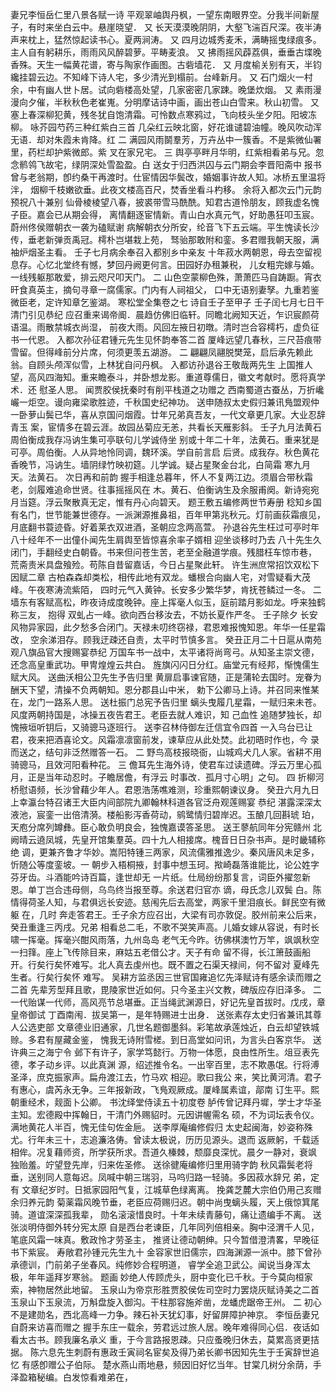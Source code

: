 <!-- { "loadSidebar": true } -->
妻兄李恒岳仁里八景各赋一诗
平观翠岫舆丹枫，一望东南眼界空。分我半间新屋子，有时来坐白云中。悬崖晓望．
又
长天漠漠晚阴阴，大壑飞湍百尺深。夜半涛声来枕上，猛然惊起读书心。夏两涧涛。
又
四月边城秀麦禾，满畴摇曳绿痕多。主人自有躬耕乐，雨雨风风醉碧萝。平畴麦浪。
又
拂雨摇风薜荔俱，垂垂古堞晚香殊。天生一幅黄花谱，寄与陶家作画图。古砦墙花．
又
月度榆关别有天，半钧纔挂碧云边。不知峰下诗人宅，多少清光到榻前。台峰新月。
又
石门烟火一村余，中有幽人世卜居。试向砦楼高处望，几家密密几家踈。晚堡炊烟。
又
素雨漫漫向夕催，半秋秋色老崔嵬。分明摩诘诗中画，画出苍山白雪来。秋山初雪。
又
塞上春深柳犯黄，残冬犹自饱清霜。可怜数点寒鸦过，飞向枝头坐夕阳。阳坡冻柳。
咏芥园芍药三种红紫白三首
几朵红云映北窗，好花谁谴碧油幢。晚风吹动浑无语．却对朱霞未肯降。红
二
满园风雨鬬羣芳，万卉丛中一簇香。不是紫微仙署里，药栏却护紫微郎。紫
叉在家兄宅。
三
舆亭亭畔月华明，红紫相看弟与兄。忽念鹡鸰飞故宅，绿阴深处雪盈盈。白
送女于归西洪囚与云门期会李晋阳斋中
报书曾与老翁期，卽约桑干再渡时。仕宦情因华鬓改，婚姻事许故人知。冰桥五里温将泮，
烟柳千枝嫩欲垂。此夜文楼高百尺，焚香坐看斗杓移。
余将入都次云门元韵预祝八十兼别
仙骨棱棱望八春，披裘带雪马酰酰。知君古道怜朋友，顾我虚名愧子臣。嘉会已从期会得，
离情翻逐宦情新。青山白水真元气，好助愚狂叩玉宸。
蔚州佟侯赠朝衣一袭为磕赋谢
病解朝衣分所安，纶音飞下五云端。平生愧读长沙传，垂老新弹贡禹冠。樗朴岂堪栽上苑，
驽骀那敢附和銮。多君赠我朝天服，满袖炉烟圣主看。
壬子七月病余奉召入都别乡中亲友
十年菽水两朝恩，母去空留视息存。心忆北堂终有憾，梦回丹阙更何言。田园好办租兼税，
儿女粗完嫁与婚。一线残躯那敢爱，排云咫尺叩天门。
二
山色空蒙柳色殊，萧萧匹马自踌蹰。宵衣旰食真英主，摘句寻章一腐儒家。门内有人祠祖父，
口中无语别妻孥。九重若鉴微臣老，定许知章乞鉴湖。
寒松堂全集卷之七
诗自壬子至甲子
壬子闰七月七日干清门引见恭纪
应召重来谒帝阍．晨趋仿佛旧临轩。同瞻北阙知天近，乍识宸颜荷语温。雨散禁城衣尚湿，
前夜大雨。风回左掖日初暾。清时岂合容樗朽，虚负征书一代恩。
入都次孙征君锺元先生见怀韵奉答二首
厦峰远望几春秋，三尺苔痕带雪留。但得峰前分片席，何须更羡五湖游。
二
翩翩凤翮脱樊笼，启后承先赖此翁。自顾头颅浑似雪，上林犹自问丹枫。
入都访孙退谷王敬哉两先生
上国推人望，高风四海知。重来瞻泰斗，并卧想龙影。重道尊儒日，徽文考献时。愿将真学
术．还
慰圣人思。
闻贾胶侯抚秦时有削平栈道之功赠之
西南蜀道古蚕丛，万折巉巗一炬空。谩向雍梁歌胜迹，千秋国史纪神功。
送申随叔太史假归兼讯鳬盟观仲
一卧萝山鬓已华，喜从京国问烟霞。廿年兄弟真吾友，一代文章更几家。大业忍辞青玉
案，宦情多在碧云涯。故园丛菊应无恙，共看长天雁影斜。
壬子九月法黄石周伯衡成我存冯讷生集可亭联句儿学诚侍坐
别或十年二十年，法黄石。重来犹是可亭。周伯衡。人从异地怜同调，魏环溪。学自前言启
后贤。成我存。秋色黄花香晚节，冯讷生。墙阴绿竹映初筵。儿学诚。疑占星聚金台北，白简霜
寒九月天。法黄石。
次日再和前韵
握手相逢总暮年，怀人不复两江边。须眉合带秋霜老，剑履难追命世贤。往事摇摇风在
木。黄石、伯衡讷生及余服甫阕。新诗宛宛月当筵。浮云聚散真无定，惟有丹心向碧天。
题王敷五编修两世节寿册
稔知乡国有名门，世节能兼世德存。一派渊源推鼻祖，百年甲第兆秋元。灯前画荻霜痕见，
月底翻书蓑迹昏。好着莱衣双进酒，圣朝应念两高萱。
孙退谷先生枉过可亭时年八十经年不一出僮仆闻先生肩舆至皆惊喜余率子婿相
迎坐谈移时乃去
八十先生久闭门，手翻经史白朝昏。书来但问苍生苦，老至全融道学痕。残腊枉车惊市巷，
荒斋责米具盘飱殓。苟陈自昔留嘉话，今日占星聚此轩。
许生洲庶常招饮双松下因赋二章
古柏森森却类松，相传此地有双龙。蟠根合向幽人宅，对雪疑看大茂峰。午夜寒涛流紫陌，
四时元气入黄钟。长安多少繁华梦，肯抚苍鳞过一冬。
二
墙东有客赋高松，昨夜诗成度晚钟。座上挥毫人似玉，庭前踏月影如龙。呼来独鹤称三友，
抱得
双虬占一峰。欲向西台移汝去，不妨长夏作严冬。
壬子除夕
长安风物异家园，此夕愁多合闭门。天禄未叨终窃禄，君恩难报愧知恩。年华一任星霜改，
空余涕泪存。顾我迂疎还自责，太平时节慎多言。
癸丑正月二十日扈从南苑观八旗品官大搜赐宴恭纪
万国车书一战中，太平诸将尚弯弓。从知圣主崇文德，还念高皇重武功。甲冑煌煌云共白。
旌旗闪闪日分红。庙堂元有经邦，惭愧儒生赋大风。
送曲沃相公卫先生予告归里
黄扉启事谏官随，正是蒲轮去国时。宠眷为酬天下望，清操不负两朝知。恩分郡县山中米，
勅下公卿马上诗。并召同来惟某在，龙门一路系人思。
送杜振门总宪予告归里
螭头曳履几星霜，一赋归来未苍。风度两朝持国是，冰操五夜告君王。老臣去就人难识，知
己血性
追随梦独长，却愧掖垣听钥后，又骑骢马逐班行。
送李召林侍御左迁信宜令四首
一入乌台已让君，夜来把酒喜论文。风霜凛凛窗前发，谏草应从此处焚。此初晤时作也，今
录而送之，结句非泛然赠答一石。
二
野鸟高枝报晓衙，山城鸡犬几人家。省耕不用骑骢马，且效河阳看种花。
三
儋耳先生海外诗，使君车过读遗碑。浮云万里心孤月，正是当年动忍时。子瞻居儋，有浮云
时事改．孤月寸心明」之句。
四
折柳河桥慰语频，长沙曾藉少年人。君恩浩荡噍难测，珍重熙朝谏议身。
癸丑六月九日上幸瀛台特召诸王大臣内间部院九卿翰林科道各官泛舟观莲赐宴
恭纪
湛露深深太液池，宸銮一出倍清漪。楼船影泻香荷动，鹓鹭情归碧岸迟。玉酿几回斟琥
珀，天庖分席列罇彝。臣心敢负明良会，独愧嘉谟答圣思。
送王蓼航同年分宪赣州
北阙晴云遶凤城，先皇开馆集羣英。四十九人相接席。槐音日日杂书声。是时畿辅称绝
调，更兼齐鲁才华妙。嵩阳特锺三两家，风流儒雅推逸少。秦风唐风未足多，忻随公等度銮坡。一
朝步入梧桐掖，封事中想玉珂。揿崎磊落谁能比，论公姓字芬牙齿。斗酒能吟诗百篇，逢世却无
一片纸。仕局纷纷那复言，词臣外擢忽新恩。单丁岂合违母侧，乌鸟终当报至尊。余送君归官亦
谪，母氏念儿双鬓
白。陈情得荷圣人知，与君俱远长安迹。慈闱先后去高堂，两家千里泪痕长。鲜民空有微躯
在，几时
奔走答君王。壬子余方应召出，大梁有司亦敦促。胶州前来公后来，癸丑重逢三丙戌。兄弟
相看总二毛，不歌不哭笑声高。儿婚女嫁从容说，有时长啸一挥毫。挥毫兴酣风雨落，九州岛岛
老气无今昨。彷佛棋澳竹万竿，飒飒秋空一扫箨。座上飞传除目来，麻姑五老借公才。天子有命
留不得，长江箫鼓画船开。行矣行矣怀难写。北人真去虔州也。既不置之石渠天禄间，何不留对
夏峰先生者。行矣行矣怀
难写。
吴耕方监丞因三世官国雍追忆先泽赋诗有感余读而赠之二首
先辈芳型拜且歌，毘陵家世近如何。只今圣主兴文教，碑版应存旧泽多。
二
一代贻谋一代师，高风亮节总堪垂。正当绳武渊源日，好记先皇首拔时。戊戌，章皇帝御试
丁酉南闱．拔吴第一，是年特赐进士出身．
送张素存太史归省兼讯其尊人公选吏部
文章德业旧通家，几世名题御墨斜。彩笔故承莲烛近，白云却望铁城赊。多君有屋藏金鉴，
愧我无诗附雪槎。到日高堂如问讯，为言头白客京华。
送许典三之海宁令
邺下有许子，家学笃懿行。万物一体愿，良由性所生。俎豆表先德，孝子动乡评。以此真渊
源，绍述推令名。一出宰百里，志不欺愚氓。行将溥圣泽，庶克振家声。扁舟渡江去，竹马欢
相迎。歌曰我公
来，笑比黄河清。君子有惠心，虞芮永无争。三年报新政，飞鳬观厥成。厦峰属素谊，鄗南
订生平。熙朝重经术，觌面卜公卿。
书沈绎堂侍读五十初度卷
胪传曾记拜丹墀，学士才华圣主知。宏德殿中挥翰日，干清门外赐貂时。元因讲幄需名
硕，不为词坛表令仪。满地黄花人半百，愧无佳句佐金巵。
送李厚庵编修假归
太史起闽海，妙姿称殊尤。行年未三十，志追濂洛俦。曾读太极说，历历见源头。退而
返厥躬，千载适相侔。况复藉师资，所学获所求。吾道久榛棘，颓靡良深忧。晨夕一静对，衰飒
独贻羞。竚望登先岸，归来佐圣修。
送徐徤庵编修归里用骑字韵
秋风霜鬓老将垂，送别同人意每迟。凤喊中朝三瑞羽，马呜归路一轻骑。多因菽水辞兄
弟，定有
文章纪岁时。日抵家园阳气复，江城草色绿离离。
挽龚芝麓大宗伯仍用己亥赠余归养元韵
菊薬霜风晚节垂，老臣应荷赐归迟。朝中尚曳螭头履，天上俄惊箕尾骑。道谊深深孤我辈，
勋名滚滚惜良时。十年未续青藤句，痛让遗编手不离。
送张淡明侍御外转分宪太原
自是西台老谏臣，几年同列倍相亲。胸中泾渭千人见，笔底风霜一味真。敷政怜才劳圣主，
推贤让德动朝绅。只今暂借澄清畧，早晚征书下紫宸。
寿敞君孙锺元先生九十
金容家世旧儒宗，四海渊源一派中。膝下曾孙承德训，门前弟子坐春风。纯修妙合程明道，
睿学全追卫武公。闻说当身浑太极，年年遥拜岁寒翁。
题画
妙绝人传顾虎头，厨中变化已千秋。于今莫向桓家索，神物居然此地留。
玉泉山为帝京形胜贾胶侯佐司空时力罢烧灰赋诗美之二首
玉泉山下玉泉流，万斛盘旋入御沟。干柱那容施斧凿，龙蟠虎踞帝王州。
二
初心不是建勋名，西北高峰一力争。辣石补天犹幻事，好留屏障护神京。
李恒岳妻兄自蔚来访喜而赠之
握手东庄一载余，劳君远过旅人居。晚年难得同心侣．夜话如看太古书。顾我廉名承义
重，于今言路报恩疎。只应蚤晚归休去，莫累高贤更拮据。
陈六息先生刺蔚有惠政壬寅祠名宦矣及得乃弟长卿书因知先生于壬寅辞世追忆
有感卽赠公子伯际。
楚水燕山雨地悬，频因旧好忆当年。甘棠几树分余荫，手泽盈箱秘编。白发惊看难弟在，
